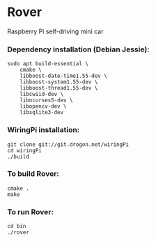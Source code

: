 # Rover
Raspberry Pi self-driving mini car

### Dependency installation (Debian Jessie):
```
sudo apt build-essential \
	cmake \
	libboost-date-time1.55-dev \
	libboost-system1.55-dev \
	libboost-thread1.55-dev \
	libcwiid-dev \
	libncurses5-dev \
	libopencv-dev \
	libsqlite3-dev
```

### WiringPi installation:
```
git clone git://git.drogon.net/wiringPi
cd wiringPi
./build
```

### To build Rover:
```
cmake .
make
```

### To run Rover:
```
cd bin
./rover
```